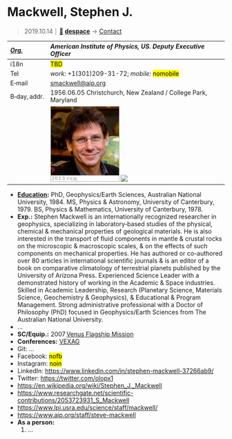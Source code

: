# Mackwell, Stephen J.
> 2019.10.14 ┊ **[🚀](../index/index.md) [despace](index.md)** → [Contact](contact.md)

|*[Org.](contact.md)*|*American Institute of Physics, US. Deputy Executive Officer*|
|:--|:--|
|i18n| <mark>TBD</mark> |
|Tel| *work:* +1(301)209-31-72; *mobile:* <mark>nomobile</mark> |
|E‑mail| <smackwell@aip.org> |
|B‑day, addr.| 1956.06.05 Christchurch, New Zealand / College Park, Maryland |
|| [![](f/contact/m/mackwell_001_photo_thumb.jpg)](f/contact/m/mackwell_001_photo.jpg) [![](f/contact//_001_sign_thumb.jpg)](f/contact//_001_sign.png) |

   - **[Education](edu.md):** PhD, Geophysics/Earth Sciences, Australian National University, 1984. MS, Physics & Astronomy, University of Canterbury, 1979. BS, Physics & Mathematics, University of Canterbury, 1978.
   - **Exp.:** Stephen Mackwell is an internationally recognized researcher in geophysics, specializing in laboratory‑based studies of the physical, chemical & mechanical properties of geological materials. He is also interested in the transport of fluid components in mantle & crustal rocks on the microscopic & macroscopic scales, & on the effects of such components on mechanical properties. He has authored or co-authored over 80 articles in international scientific journals & is an editor of a book on comparative climatology of terrestrial planets published by the University of Arizona Press. Experienced Science Leader with a demonstrated history of working in the Academic & Space industries. Skilled in Academic Leadership, Research (Planetary Science, Materials Science, Geochemistry & Geophysics), & Educational & Program Management. Strong administrative professional with a Doctor of Philosophy (PhD) focused in Geophysics/Earth Sciences from The Australian National University.
   - …
   - **SC/Equip.:** 2007 [Venus Flagship Mission](venus_flagship_mission.md)
   - **Conferences:** [VEXAG](vexag.md)
   - Git: …
   - Facebook: <mark>nofb</mark>
   - Instagram: <mark>noin</mark>
   - LinkedIn: <https://www.linkedin.com/in/stephen-mackwell-37266ab9/>
   - Twitter: <https://twitter.com/olopx1>
   - <https://en.wikipedia.org/wiki/Stephen_J._Mackwell>
   - <https://www.researchgate.net/scientific-contributions/2053723931_S_Mackwell>
   - <https://www.lpi.usra.edu/science/staff/mackwell/>
   - <https://www.aip.org/staff/steve-mackwell>
   - **As a person:**
      1. …
